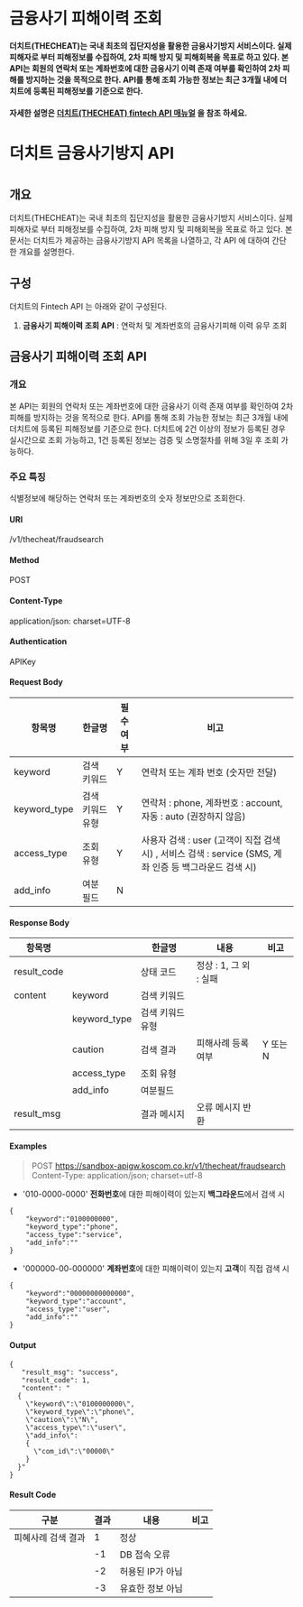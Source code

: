 # 금융사기 피해이력 조회

#### 더치트\(THECHEAT\)는 국내 최초의 집단지성을 활용한 금융사기방지 서비스이다. 실제 피해자로 부터 피해정보를 수집하여, 2차 피해 방지 및 피해회복을 목표로 하고 있다.  본 API는 회원의 연락처 또는 계좌번호에 대한 금융사기 이력 존재 여부를 확인하여 2차 피해를 방지하는 것을 목적으로 한다.  API를 통해 조회 가능한 정보는 최근 3개월 내에 더치트에 등록된 피해정보를 기준으로 한다.

####  자세한 설명은 [더치트\(THECHEAT\) fintech API 매뉴얼](https://developers.koscom.co.kr/resources/documentation/20180108_TheCheat%20fintech%20API_sandbox.pdf) 을 참조 하세요.

# 더치트 금융사기방지 API
#

## 개요
더치트(THECHEAT)는 국내 최초의 집단지성을 활용한 금융사기방지 서비스이다.
실제 피해자로 부터 피해정보를 수집하여, 2차 피해 방지 및 피해회복을 목표로 하고 있다. 
본 문서는 더치트가 제공하는 금융사기방지 API 목록을 나열하고, 각 API 에 대하여 간단한 개요를 설명한다.



## 구성

더치트의 Fintech API 는 아래와 같이 구성된다.

1. **금융사기 피해이력 조회 API** : 연락처 및 계좌번호의 금융사기피해 이력 유무 조회
   ​



## 금융사기 피해이력 조회 API

### 개요

본 API는 회원의 연락처 또는 계좌번호에 대한 금융사기 이력 존재 여부를 확인하여 2차 피해를 방지하는 것을 목적으로 한다. 
API를 통해 조회 가능한 정보는 최근 3개월 내에 더치트에 등록된 피해정보를 기준으로 한다.
더치트에 2건 이상의 정보가 등록된 경우 실시간으로 조회 가능하고, 1건 등록된 정보는 검증 및 소명절차를 위해 3일 후 조회 가능하다.


### 주요 특징

식별정보에 해당하는 연락처 또는 계좌번호의 숫자 정보만으로 조회한다.
  ​
#### URI
 /v1/thecheat/fraudsearch

#### Method
 POST

#### Content-Type

 application/json: charset=UTF-8

#### Authentication
 APIKey

#### Request Body

| 항목명          | 한글명       | 필수여부 | 비고                                       |
| ------------ | --------- | ---- | ---------------------------------------- |
| keyword      | 검색 키워드    | Y    | 연락처 또는 계좌 번호 (숫자만 전달)                    |
| keyword_type | 검색 키워드 유형 | Y    | 연락처 : phone, 계좌번호 : account, 자동 : auto (권장하지 않음) |
| access_type  | 조회 유형     | Y    | 사용자 검색 : user (고객이 직접 검색 시) , 서비스 검색 : service (SMS, 계좌 인증 등 백그라운드 검색 시) |
| add_info     | 여분 필드     | N    |                                          |


#### Response Body
| 항목명         |              | 한글명       | 내용               | 비고     |
| ----------- | ------------ | --------- | ---------------- | ------ |
| result_code |              | 상태 코드     | 정상 : 1, 그 외 : 실패 |        |
| content     | keyword      | 검색 키워드    |                  |        |
|             | keyword_type | 검색 키워드 유형 |                  |        |
|             | caution      | 검색 결과     | 피해사례 등록 여부       | Y 또는 N |
|             | access_type  | 조회 유형     |                  |        |
|             | add_info     | 여분필드      |                  |        |
| result_msg  |              | 결과 메시지    | 오류 메시지 반환        |        |


#### Examples
> POST https://sandbox-apigw.koscom.co.kr/v1/thecheat/fraudsearch
> Content-Type: application/json; charset=utf-8

- '010-0000-0000' **전화번호**에 대한 피해이력이 있는지 **백그라운드**에서 검색 시
```
{
	"keyword":"0100000000",
	"keyword_type":"phone",
	"access_type":"service",
	"add_info":""
}
```
- '000000-00-000000' **계좌번호**에 대한 피해이력이 있는지 **고객**이 직접 검색 시
```
{
	"keyword":"00000000000000",
	"keyword_type":"account",
	"access_type":"user",
	"add_info":""
}
```


#### Output

```
{
   "result_msg": "success",
   "result_code": 1,
   "content": "
  {
    \"keyword\":\"0100000000\",
    \"keyword_type\":\"phone\",
    \"caution\":\"N\",
    \"access_type\":\"user\",
    \"add_info\":
    {
      \"com_id\":\"00000\"
    }
  }" 
}
```

#### Result Code

| 구분         | 결과   | 내용         | 비고   |
| ---------- | ---- | ---------- | ---- |
| 피혜사례 검색 결과 | 1    | 정상         |      |
|            | -1   | DB 접속 오류   |      |
|            | -2   | 허용된 IP가 아님 |      |
|            | -3   | 유효한 정보 아님  |      |

